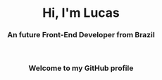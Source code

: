 <header>
  <h1 align="center">Hi, I'm Lucas</h1>
  <h3 align="center">An future Front-End Developer from Brazil</h3>
</header>
<h3 align="center"><img src="">Welcome to my GitHub profile</h3>
